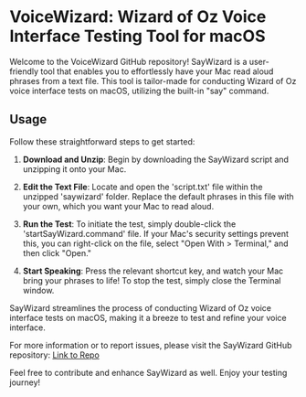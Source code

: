 # VoiceWizard: Wizard of Oz Voice Interface Testing Tool for macOS

Welcome to the VoiceWizard GitHub repository! SayWizard is a user-friendly tool that enables you to effortlessly have your Mac read aloud phrases from a text file. This tool is tailor-made for conducting Wizard of Oz voice interface tests on macOS, utilizing the built-in "say" command.

## Usage

Follow these straightforward steps to get started:

1. **Download and Unzip**: Begin by downloading the SayWizard script and unzipping it onto your Mac.

2. **Edit the Text File**: Locate and open the 'script.txt' file within the unzipped 'saywizard' folder. Replace the default phrases in this file with your own, which you want your Mac to read aloud.

3. **Run the Test**: To initiate the test, simply double-click the 'startSayWizard.command' file. If your Mac's security settings prevent this, you can right-click on the file, select "Open With > Terminal," and then click "Open."

4. **Start Speaking**: Press the relevant shortcut key, and watch your Mac bring your phrases to life! To stop the test, simply close the Terminal window.

SayWizard streamlines the process of conducting Wizard of Oz voice interface tests on macOS, making it a breeze to test and refine your voice interface.

For more information or to report issues, please visit the SayWizard GitHub repository: [Link to Repo](https://github.com/yourusername/saywizard)

Feel free to contribute and enhance SayWizard as well. Enjoy your testing journey!
